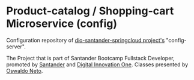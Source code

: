# Product-catalog / Shopping-cart Microservice (config)
Configuration repository of [dio-santander-springcloud project's](https://github.com/clementesc/dio-santander-springcloud) "config-server".

The Project that is part of Santander Bootcamp Fullstack Developer, promoted by [Santander](https://app.becas-santander.com/) and [Digital Innovation One](https://web.digitalinnovation.one/). Classes presented by [Oswaldo Neto](https://github.com/oswaldoneto).